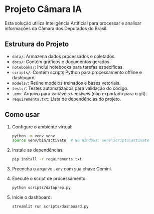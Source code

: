 # Projeto Câmara IA

Esta solução utiliza Inteligência Artificial para processar e analisar informações da Câmara dos Deputados do Brasil. 

## Estrutura do Projeto

- `data/`: Armazena dados processados e coletados.
- `docs/`: Contém gráficos e documentos gerados.
- `notebooks/`: Inclui notebooks para tarefas específicas.
- `scripts/`: Contém scripts Python para processamento offline e dashboard.
- `models/`: Reúne modelos treinados e bases vetoriais.
- `tests/`: Testes automatizados para validação do código.
- `.env`: Arquivo para variáveis sensíveis (não exportado para o git).
- `requirements.txt`: Lista de dependências do projeto.

## Como usar

1. Configure o ambiente virtual:
    ```bash
    python -m venv venv
    source venv/bin/activate  # No Windows: venv\Scripts\activate
    ```

2. Instale as dependências:
    ```bash
    pip install -r requirements.txt
    ```

3. Preencha o arquivo `.env` com sua chave Gemini.

4. Execute o script de processamento:
    ```bash
    python scripts/dataprep.py
    ```

5. Inicie o dashboard:
    ```bash
    streamlit run scripts/dashboard.py
    ```
